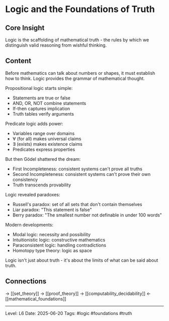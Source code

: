 # Logic and the Foundations of Truth

## Core Insight
Logic is the scaffolding of mathematical truth - the rules by which we distinguish valid reasoning from wishful thinking.

## Content
Before mathematics can talk about numbers or shapes, it must establish how to think. Logic provides the grammar of mathematical thought.

Propositional logic starts simple:
- Statements are true or false
- AND, OR, NOT combine statements
- If-then captures implication
- Truth tables verify arguments

Predicate logic adds power:
- Variables range over domains
- ∀ (for all) makes universal claims
- ∃ (exists) makes existence claims
- Predicates express properties

But then Gödel shattered the dream:
- First Incompleteness: consistent systems can't prove all truths
- Second Incompleteness: consistent systems can't prove their own consistency
- Truth transcends provability

Logic revealed paradoxes:
- Russell's paradox: set of all sets that don't contain themselves
- Liar paradox: "This statement is false"
- Berry paradox: "The smallest number not definable in under 100 words"

Modern developments:
- Modal logic: necessity and possibility
- Intuitionistic logic: constructive mathematics
- Paraconsistent logic: handling contradictions
- Homotopy type theory: logic as space

Logic isn't just about truth - it's about the limits of what can be said about truth.

## Connections
→ [[set_theory]]
→ [[proof_theory]]
→ [[computability_decidability]]
← [[mathematical_foundations]]

---
Level: L6
Date: 2025-06-20
Tags: #logic #foundations #truth